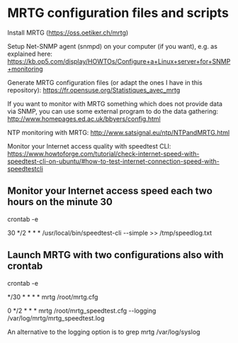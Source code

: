 # MRTG configuration files and scripts

Install MRTG (https://oss.oetiker.ch/mrtg)

Setup Net-SNMP agent (snmpd) on your computer (if you want), e.g. as explained here:
https://kb.op5.com/display/HOWTOs/Configure+a+Linux+server+for+SNMP+monitoring

Generate MRTG configuration files (or adapt the ones I have in this repository):
https://fr.opensuse.org/Statistiques_avec_mrtg

If you want to monitor with MRTG something which does not provide data via SNMP, you can use some external program to do the data gathering:
http://www.homepages.ed.ac.uk/bbyers/config.html

NTP monitoring with MRTG:
http://www.satsignal.eu/ntp/NTPandMRTG.html

Monitor your Internet access quality with speedtest CLI:
https://www.howtoforge.com/tutorial/check-internet-speed-with-speedtest-cli-on-ubuntu/#how-to-test-internet-connection-speed-with-speedtestcli

## Monitor your Internet access speed each two hours on the minute 30

crontab -e

30 */2 * * *  /usr/local/bin/speedtest-cli --simple >> /tmp/speedlog.txt

## Launch MRTG with two configurations also with crontab

crontab -e

*/30 * * * *  mrtg /root/mrtg.cfg

0 */2 * * * mrtg /root/mrtg_speedtest.cfg --logging /var/log/mrtg/mrtg_speedtest.log

An alternative to the logging option is to grep mrtg /var/log/syslog
